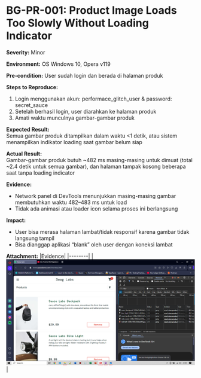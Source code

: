 # BG-PR-001: Product Image Loads Too Slowly Without Loading Indicator

**Severity:** Minor  

**Environment:** OS Windows 10, Opera v119  

**Pre-condition:** User sudah login dan berada di halaman produk

**Steps to Reproduce:**
1. Login menggunakan akun: performace_glitch_user & password: secret_sauce
2. Setelah berhasil login, user diarahkan ke halaman produk
3. Amati waktu munculnya gambar-gambar produk

**Expected Result:**  
Semua gambar produk ditampilkan dalam waktu <1 detik, atau sistem menampilkan indikator loading saat gambar belum siap

**Actual Result:**  
Gambar-gambar produk butuh ~482 ms masing-masing untuk dimuat (total ~2.4 detik untuk semua gambar), dan halaman tampak kosong beberapa saat tanpa loading indicator

**Evidence:**
- Network panel di DevTools menunjukkan masing-masing gambar membutuhkan waktu 482–483 ms untuk load
- Tidak ada animasi atau loader icon selama proses ini berlangsung

**Impact:**  
- User bisa merasa halaman lambat/tidak responsif karena gambar tidak langsung tampil
- Bisa dianggap aplikasi “blank” oleh user dengan koneksi lambat

**Attachment:**
|Evidence|
|--------|
|![performance](../../documentations/BG-PR-001.png)|
